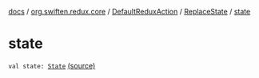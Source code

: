 [docs](../../../index.md) / [org.swiften.redux.core](../../index.md) / [DefaultReduxAction](../index.md) / [ReplaceState](index.md) / [state](./state.md)

# state

`val state: `[`State`](index.md#State) [(source)](https://github.com/protoman92/KotlinRedux/tree/master/common\common-core\src\main\kotlin/org/swiften/redux/core/Preset.kt#L15)